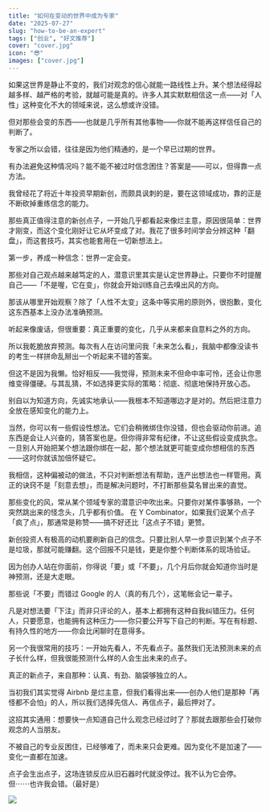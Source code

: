 ```yaml
---
title: "如何在变动的世界中成为专家"
date: "2025-07-27"
slug: "how-to-be-an-expert"
tags: ["创业", "好文推荐"]
cover: "cover.jpg"
icon: "😎"
images: ["cover.jpg"]
---
```

如果这世界是静止不变的，我们对观念的信心就能一路线性上升。某个想法经得起越多样、越严格的考验，就越可能是真的。许多人其实默默相信这一点——对「人性」这种变化不大的领域来说，这么想或许没错。



但对那些会变的东西——也就是几乎所有其他事物——你就不能再这样信任自己的判断了。



专家之所以会错，往往是因为他们精通的，是一个早已过期的世界。



有办法避免这种情况吗？能不能不被过时信念困住？答案是——可以，但得靠一点方法。



我曾经花了将近十年投资早期新创，而颇具讽刺的是，要在这领域成功，靠的正是不断砍掉重练信念的能力。



那些真正值得注意的新创点子，一开始几乎都看起来像烂主意，原因很简单：世界才刚变，而这个变化刚好让它从坏变成了对。我花了很多时间学会分辨这种「翻盘」，而这套技巧，其实也能套用在一切新想法上。



第一步，养成一种信念：世界一定会变。



那些对自己观点越来越笃定的人，潜意识里其实是认定世界静止。只要你不时提醒自己——「不是喔，它在变」，你就会开始训练自己去嗅出风的方向。



那该从哪里开始观察？除了「人性不太变」这条中等实用的原则外，很抱歉，变化这东西基本上没办法准确预测。



听起来像废话，但很重要：真正重要的变化，几乎从来都来自意料之外的方向。



所以我乾脆放弃预测。每次有人在访问里问我「未来怎么看」，我脑中都像没读书的考生一样拼命乱掰出一个听起来不错的答案。



但这不是因为我懒。恰好相反——我觉得，预测未来不但命中率可怜，还会让你思维变得僵硬。与其乱猜，不如选择更实际的策略：彻底、彻底地保持开放心态。



别自以为知道方向，先诚实地承认——我根本不知道哪边才是对的。然后把注意力全放在感知变化的能力上。



当然，你可以有一些假设性想法。它们会稍微绑住你没错，但也会驱动你前进。追东西是会让人兴奋的，猜答案也是。但你得非常有纪律，不让这些假设变成执念。
一旦别人开始把某个想法跟你绑在一起，那个想法就更可能变成你想相信的东西——这时你就该加倍怀疑它。



我相信，这种偏被动的做法，不只对判断想法有帮助，连产出想法也一样管用。真正的诀窍不是「刻意去想」，而是解决问题时，不打断那些莫名冒出来的直觉。



那些变化的风，常从某个领域专家的潜意识中吹出来。只要你对某件事够熟，一个突然跳出来的怪念头，几乎都有价值。
在 Y Combinator，如果我们说某个点子「疯了点」，那通常是称赞——搞不好还比「这点子不错」更赞。



新创投资人有极高的动机要刷新自己的信念。只要比别人早一步意识到某个点子不是垃圾，那就可能赚翻。这个回报不只是钱，更是你整个判断体系的现场验证。



因为创办人站在你面前，你得说「要」或「不要」，几个月后你就会知道你当时是神预测，还是大走眼。



那些说「不要」而错过 Google 的人（真的有几个），这笔帐会记一辈子。



凡是对想法要「下注」而非只评论的人，基本上都拥有这种自我纠错压力。任何人，只要愿意，也能拥有这种压力——你只要公开写下自己的判断。写在有标题、有持久性的地方——你会比闲聊时在意得多。



另一个我很常用的技巧：一开始先看人，不先看点子。虽然我们无法预测未来的点子长什么样，但我很能预测什么样的人会生出未来的点子。



真正的新点子，来自那种：认真、有劲、脑袋够独立的人。



当初我们其实觉得 Airbnb 是烂主意，但我们看得出来——创办人他们是那种「再怪都不会怕」的人，所以我们选择先信人、再信点子，最后押对了。



这招其实通用：想要快一点知道自己什么观念已经过时了？那就去跟那些会打破你观念的人当朋友。



不被自己的专业反困住，已经够难了，而未来只会更难。因为变化不是加速了——变化一直都在加速。



点子会生出点子，这场连锁反应从旧石器时代就没停过。我不认为它会停。
但⋯⋯也许我会错。（最好是）




![](https://prod-files-secure.s3.us-west-2.amazonaws.com/112d0858-5090-4d34-a606-b75eb8d65fd2/46476355-9cf3-4e99-9b7a-3531bc426380/1000202064.png?X-Amz-Algorithm=AWS4-HMAC-SHA256&X-Amz-Content-Sha256=UNSIGNED-PAYLOAD&X-Amz-Credential=ASIAZI2LB466RL7EJKAU%2F20250808%2Fus-west-2%2Fs3%2Faws4_request&X-Amz-Date=20250808T153942Z&X-Amz-Expires=3600&X-Amz-Security-Token=IQoJb3JpZ2luX2VjEHAaCXVzLXdlc3QtMiJGMEQCIBkOqzXOMpaggQdPGdN5UPBdZyInWrh238%2BDMuaEjEd1AiAoJwd0Jm%2F8d7NknCtokgYS6FU5ZO4vSx%2F8POLEed76QyqIBAip%2F%2F%2F%2F%2F%2F%2F%2F%2F%2F8BEAAaDDYzNzQyMzE4MzgwNSIMrUsJQmJwQnmnQPqpKtwDLkzQVr5R7jLx%2Bfpaaenpz7Jbrh3rh0zZISQyfryRY3ozl895YndpvAC%2BAY%2FYdINtN9dGEMxtSSMBNRkTjMIJ99bOWXJ6Qnb5uiTb3W6BCfIzrveGL%2B%2BV6Cg4PYY40zQXPjNUunZM7ZBpEXteqAVMshzCqv%2B9MMb1jgBZdSHEHf65xAr3zJwz33yY%2BEfXSdlM3J3Yw9%2BllvcpXF292jeuuTKDRXIPFt766yUo8I2UdyNY98zXCWstDJcep4SWbB8REBfhT2xcztSonkLEG%2BV6k%2BIUWtfa4XG3fTFkaKnGav0PjPBpUfN5Zg4HgsDkCTe88C2jV8Utp0FMgL23Jby60WgShZoNvhFmdCmJYMSIp1OoLMhEk8OVqu%2FwASuGF86l0lhknv6i9qlsF8wii%2FIwG9x3Srxe64QKsvxVn8ZAF%2BZzJhf1kqAFyZnZ%2FCWxM2cQHLi0VygeZbMBgqac7oIhwCwjxBgVW6cPIhGcRJKT%2F3HDaBy1ntwi4qNELw%2FJWYWbWc2JCqwv3nefRDwc5W9Lnu3ZPRanJVrSAOSms0bzLuyL9HL%2Fu0EmBaD%2BkXDPjOs8zJYDv80UHbHlSBQgyhZqkZXJNh6Y8YNWehwHLZ3JynoLdYWDtWM5%2FrgmC00w9bDYxAY6pgFyc3VPx8Qzo60QMQTk1HQOf%2FEsvdDL5ZrFsUimuVrwc3Og30zRbv0xhMaBsWj6DtcIG%2BOpmqIXEiQWYcgoVGynT5SDi0EmjJ41CZOijAjvOhX%2FZxWAtdqqHviMQSrIE7mNXduavdU0amxwElKqkJ%2BX5B5K5lOIEjqWLk64vU4YRP9%2BjlJd2LwGp1JPjMPm8gpnk9hgFQPPF%2FSnwNYm76h82x1AASir&X-Amz-Signature=2434bbbf468ad491b1eee329e019e4ca93c3047a8ccc54476530de2df85b6ab2&X-Amz-SignedHeaders=host&x-amz-checksum-mode=ENABLED&x-id=GetObject)

